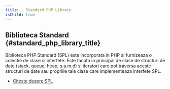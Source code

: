 ```yaml
---
title:   Standard PHP Library
isChild: true
---
```


## Biblioteca Standard {#standard_php_library_title}

Biblioteca PHP Standard (SPL) este incorporata in PHP si furnizeaza o colectie de clase si interfete. Este facuta in principal
de clase de structuri de date (stack, queue, heap, s.a.m.d) si iteratori care pot traversa aceste structuri de date sau propriile tale
clase care implementeaza interfete SPL.

* [Citeste despre SPL][spl]

[spl]: http://php.net/manual/ro/book.spl.php
